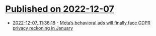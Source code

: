# [Published on 2022-12-07](index.md)

* [2022-12-07, 11:36:18](https://news.ycombinator.com/item?id=33893240) - [Meta’s behavioral ads will finally face GDPR privacy reckoning in January](https://techcrunch.com/2022/12/06/meta-gdpr-forced-consent-edpb-decisions/)
